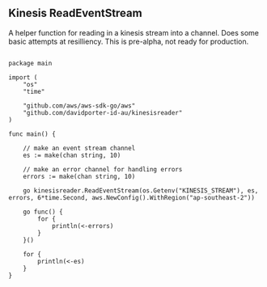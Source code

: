 ## Kinesis ReadEventStream 

A helper function for reading in a kinesis stream into a channel. Does some
basic attempts at resilliency. This is pre-alpha, not ready for production.

```

package main

import (
	"os"
	"time"

	"github.com/aws/aws-sdk-go/aws"
  	"github.com/davidporter-id-au/kinesisreader"
)

func main() {

  	// make an event stream channel
	es := make(chan string, 10)

  	// make an error channel for handling errors
	errors := make(chan string, 10)

	go kinesisreader.ReadEventStream(os.Getenv("KINESIS_STREAM"), es, errors, 6*time.Second, aws.NewConfig().WithRegion("ap-southeast-2"))

	go func() {
		for {
			println(<-errors)
		}
	}()

	for {
		println(<-es)
	}
}
```
